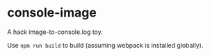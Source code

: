 # console-image
A hack image-to-console.log toy.

Use `npm run build` to build (assuming webpack is installed globally).